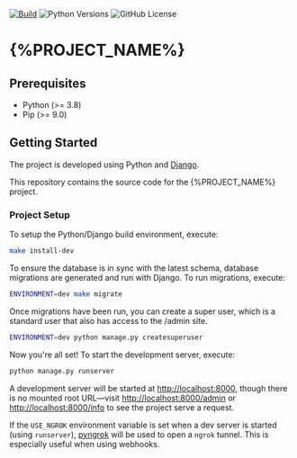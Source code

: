 [![Build](https://github.com/{%PROJECT_GITHUB_USER%}/{%PROJECT_ID%}/actions/workflows/build.yml/badge.svg)](https://github.com/{%PROJECT_GITHUB_USER%}/{%PROJECT_ID%}/actions/workflows/build.yml)
![Python Versions](https://img.shields.io/badge/python-%203.8%20|%203.9%20|%203.10%20|%203.11%20-blue)
![GitHub License](https://img.shields.io/github/license/{%PROJECT_GITHUB_USER%}/{%PROJECT_ID%})

# {%PROJECT_NAME%}

## Prerequisites

- Python (>= 3.8)
- Pip (>= 9.0)

## Getting Started
The project is developed using Python and [Django](https://www.djangoproject.com).

This repository contains the source code for the {%PROJECT_NAME%} project.

### Project Setup
To setup the Python/Django build environment, execute:

```sh
make install-dev
```

To ensure the database is in sync with the latest schema, database migrations are generated and run with Django. To run migrations, execute:

```sh
ENVIRONMENT=dev make migrate
```

Once migrations have been run, you can create a super user, which is a standard user that also has access to the /admin site.

```sh
ENVIRONMENT=dev python manage.py createsuperuser
```

Now you're all set! To start the development server, execute:

```sh
python manage.py runserver
```

A development server will be started at <http://localhost:8000>, though there is no mounted root URL—visit
<http://localhost:8000/admin> or <http://localhost:8000/info> to see the project serve a request.

If the `USE_NGROK` environment variable is set when a dev server is started (using `runserver`),
[pyngrok](https://github.com/alexdlaird/pyngrok) will be used to open a `ngrok` tunnel. This is especially useful when
using webhooks.
